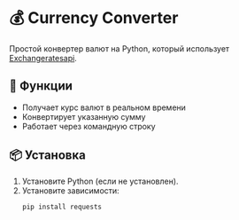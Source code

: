 # 💰 Currency Converter  

Простой конвертер валют на Python, который использует [Exchangeratesapi](https://apilayer.com/marketplace/exchangerates_data-api).  

## 🚀 Функции  
- Получает курс валют в реальном времени  
- Конвертирует указанную сумму  
- Работает через командную строку   

## 📦 Установка    
1. Установите Python (если не установлен).    
2. Установите зависимости:  
   ```bash       
   pip install requests      
 
